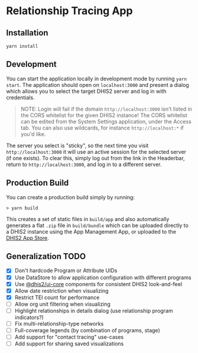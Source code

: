 # Relationship Tracing App

## Installation

```
yarn install
```

## Development

You can start the application locally in development mode by running `yarn start`.  The application should open on `localhost:3000` and present a dialog which allows you to select the target DHIS2 server and log in with credentials.

> NOTE: Login will fail if the domain `http://localhost:3000` isn't listed in the CORS whitelist for the given DHIS2 instance!  The CORS whitelist can be edited from the System Settings application, under the Access tab.  You can also use wildcards, for instance `http://localhost:*` if you'd like.

The server you select is "sticky", so the next time you visit `http://localhost:3000` it will use an active session for the selected server (if one exists).  To clear this, simply log out from the link in the Headerbar, return to `http://localhost:3000`, and log in to a different server.

## Production Build

You can create a production build simply by running:

```
> yarn build
```

This creates a set of static files in `build/app` and also automatically generates a flat `.zip` file in `build/bundle` which can be uploaded directly to a DHIS2 instance using the App Management App, or uploaded to the [DHIS2 App Store](https://play.dhis2.org/appstore).

## Generalization TODO

- [x] Don't hardcode Program or Attribute UIDs
- [x] Use DataStore to allow application configuration with different programs
- [x] Use [@dhis2/ui-core](https://ui-core.dhis2.nu) components for consistent DHIS2 look-and-feel
- [x] Allow date restriction when visualizing
- [x] Restrict TEI count for performance
- [ ] Allow org unit filtering when visualizing
- [ ] Highlight relationships in details dialog (use relationship program indicators?)
- [ ] Fix multi-relationship-type networks
- [ ] Full-coverage legends (by combination of programs, stage)
- [ ] Add support for "contact tracing" use-cases
- [ ] Add support for sharing saved visualizations
